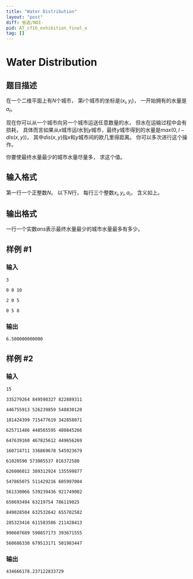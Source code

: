 ```yaml
---
title: "Water Distribution"
layout: "post"
diff: 省选/NOI-
pid: AT_cf16_exhibition_final_e
tag: []
---
```


# Water Distribution

## 题目描述

在一个二维平面上有$N$个城市， 第$i$个城市的坐标是$(x_i,y_i)$， 一开始拥有的水量是$a_i$。

现在你可以从一个城市向另一个城市运送任意数量的水， 但水在运输过程中会有损耗， 具体而言如果从$x$城市运$l$水到$y$城市，最终$y$城市得到的水量是$max(0,l-dis(x,y))$， 其中$dis(x,y)$指$x$和$y$城市间的欧几里得距离。 你可以多次进行这个操作。

你要使最终水量最少的城市水量尽量多， 求这个值。

## 输入格式

第一行一个正整数$N$。
以下$N$行， 每行三个整数$x_i,y_i,a_i$， 含义如上。

## 输出格式

一行一个实数$ans$表示最终水量最少的城市水量最多有多少。

## 样例 #1

### 输入

```
3
0 0 10
2 0 5
0 5 8
```

### 输出

```
6.500000000000
```

## 样例 #2

### 输入

```
15
335279264 849598327 822889311
446755913 526239859 548830120
181424399 715477619 342858071
625711486 448565595 480845266
647639160 467825612 449656269
160714711 336869678 545923679
61020590 573085537 816372580
626006012 389312924 135599877
547865075 511429216 605997004
561330066 539239436 921749002
650693494 63219754 786119025
849028504 632532642 655702582
285323416 611583586 211428413
990607689 590857173 393671555
560686330 679513171 501983447
```

### 输出

```
434666178.237122833729
```


